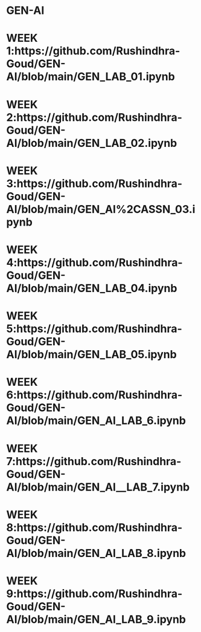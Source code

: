 # GEN-AI
<H1>WEEK 1:https://github.com/Rushindhra-Goud/GEN-AI/blob/main/GEN_LAB_01.ipynb
<BR>
<H1>WEEK 2:https://github.com/Rushindhra-Goud/GEN-AI/blob/main/GEN_LAB_02.ipynb
<BR>
<H1>WEEK 3:https://github.com/Rushindhra-Goud/GEN-AI/blob/main/GEN_AI%2CASSN_03.ipynb
<BR>
<H1>WEEK 4:https://github.com/Rushindhra-Goud/GEN-AI/blob/main/GEN_LAB_04.ipynb
<BR>
<H1>WEEK 5:https://github.com/Rushindhra-Goud/GEN-AI/blob/main/GEN_LAB_05.ipynb
<BR>
<H1>WEEK 6:https://github.com/Rushindhra-Goud/GEN-AI/blob/main/GEN_AI_LAB_6.ipynb
<BR>
<H1>WEEK 7:https://github.com/Rushindhra-Goud/GEN-AI/blob/main/GEN_AI__LAB_7.ipynb
<BR>
<H1>WEEK 8:https://github.com/Rushindhra-Goud/GEN-AI/blob/main/GEN_AI_LAB_8.ipynb
<BR>
<H1>WEEK 9:https://github.com/Rushindhra-Goud/GEN-AI/blob/main/GEN_AI_LAB_9.ipynb
<BR>

